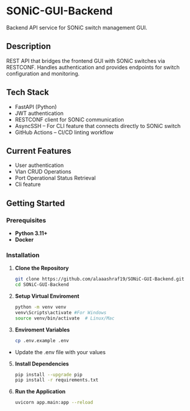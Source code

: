 # SONiC-GUI-Backend

Backend API service for SONiC switch management GUI.

## Description

REST API that bridges the frontend GUI with SONiC switches via RESTCONF. Handles authentication and provides endpoints for switch configuration and monitoring.

## Tech Stack

- FastAPI (Python)
- JWT authentication
- RESTCONF client for SONiC communication
- AsyncSSH – For CLI feature that connects directly to SONiC switch
- GitHub Actions – CI/CD linting workflow

## Current Features

- User authentication
- Vlan CRUD Operations
- Port Operational Status Retrieval
- Cli feature

## Getting Started

### Prerequisites
- **Python 3.11+**
- **Docker**

### Installation

1. **Clone the Repository**
   ```bash
   git clone https://github.com/alaaashraf19/SONiC-GUI-Backend.git
   cd SONiC-GUI-Backend

2. **Setup Virtual Enviroment**
   ```bash
   python -m venv venv
   venv\Scripts\activate #For Windows
   source venv/bin/activate  # Linux/Mac
   
3. **Enviroment Variables**
   ```bash
   cp .env.example .env
   ```
- Update the .env file with your values
   
   
5. **Install Dependencies**
   ```bash
   pip install --upgrade pip
   pip install -r requirements.txt

6. **Run the Application**
   ```bash
   uvicorn app.main:app --reload

